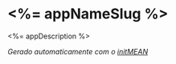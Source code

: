 # <%= appNameSlug %>
<%= appDescription %>

*Gerado automaticamente com o [initMEAN](https://github.com/ivomarsan/initMEAN "initMEAN")*
